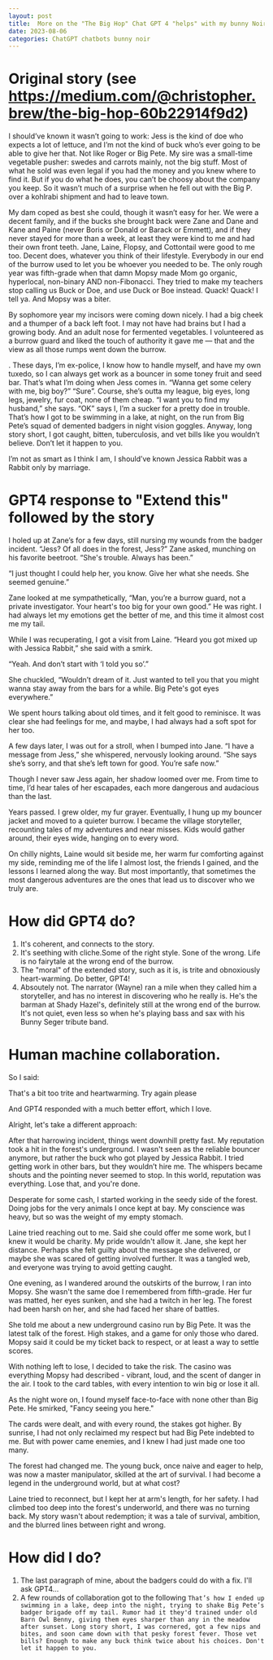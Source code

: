 ```yaml
---
layout: post
title:  More on the "The Big Hop" Chat GPT 4 "helps" with my bunny Noir
date: 2023-08-06
categories: ChatGPT chatbots bunny noir
---
```

# Original story (see https://medium.com/@christopher.brew/the-big-hop-60b22914f9d2) 

I should’ve known it wasn’t going to work: Jess is the kind of doe who expects a lot of lettuce, and I’m not the kind of buck who’s ever going to be able to give her that. Not like Roger or Big Pete. My sire was a small-time vegetable pusher: swedes and carrots mainly, not the big stuff. Most of what he sold was even legal if you had the money and you knew where to find it. But if you do what he does, you can’t be choosy about the company you keep. So it wasn’t much of a surprise when he fell out with the Big P. over a kohlrabi shipment and had to leave town.

My dam coped as best she could, though it wasn’t easy for her. We were a decent family, and if the bucks she brought back were Zane and Dane and Kane and Paine (never Boris or Donald or Barack or Emmett), and if they never stayed for more than a week, at least they were kind to me and had their own front teeth. Jane, Laine, Flopsy, and Cottontail were good to me too. Decent does, whatever you think of their lifestyle. Everybody in our end of the burrow used to let you be whoever you needed to be. The only rough year was fifth-grade when that damn Mopsy made Mom go organic, hyperlocal, non-binary AND non-Fibonacci. They tried to make my teachers stop calling us Buck or Doe, and use Duck or Boe instead. Quack! Quack! I tell ya. And Mopsy was a biter.

By sophomore year my incisors were coming down nicely. I had a big cheek and a thumper of a back left foot. I may not have had brains but I had a growing body. And an adult nose for fermented vegetables. I volunteered as a burrow guard and liked the touch of authority it gave me — that and the view as all those rumps went down the burrow.

.
These days, I’m ex-police, I know how to handle myself, and have my own tuxedo, so I can always get work as a bouncer in some toney fruit and seed bar. That’s what I’m doing when Jess comes in. “Wanna get some celery with me, big boy?” “Sure”. Course, she’s outta my league, big eyes, long legs, jewelry, fur coat, none of them cheap. “I want you to find my husband,” she says. “OK” says I, I’m a sucker for a pretty doe in trouble. That’s how I got to be swimming in a lake, at night, on the run from Big Pete’s squad of demented badgers in night vision goggles. Anyway, long story short, I got caught, bitten, tuberculosis, and vet bills like you wouldn’t believe. Don’t let it happen to you.

I’m not as smart as I think I am, I should’ve known Jessica Rabbit was a Rabbit only by marriage.

# GPT4 response to "Extend this" followed by the story

>
I holed up at Zane’s for a few days, still nursing my wounds from the badger incident. “Jess? Of all does in the forest, Jess?” Zane asked, munching on his favorite beetroot. “She's trouble. Always has been.”

“I just thought I could help her, you know. Give her what she needs. She seemed genuine.”

Zane looked at me sympathetically, “Man, you’re a burrow guard, not a private investigator. Your heart's too big for your own good.” He was right. I had always let my emotions get the better of me, and this time it almost cost me my tail.

While I was recuperating, I got a visit from Laine. “Heard you got mixed up with Jessica Rabbit,” she said with a smirk.

“Yeah. And don’t start with ‘I told you so’.”

She chuckled, “Wouldn’t dream of it. Just wanted to tell you that you might wanna stay away from the bars for a while. Big Pete's got eyes everywhere.”

We spent hours talking about old times, and it felt good to reminisce. It was clear she had feelings for me, and maybe, I had always had a soft spot for her too.

A few days later, I was out for a stroll, when I bumped into Jane. “I have a message from Jess,” she whispered, nervously looking around. “She says she’s sorry, and that she’s left town for good. You’re safe now.”

Though I never saw Jess again, her shadow loomed over me. From time to time, I’d hear tales of her escapades, each more dangerous and audacious than the last.

Years passed. I grew older, my fur grayer. Eventually, I hung up my bouncer jacket and moved to a quieter burrow. I became the village storyteller, recounting tales of my adventures and near misses. Kids would gather around, their eyes wide, hanging on to every word.

On chilly nights, Laine would sit beside me, her warm fur comforting against my side, reminding me of the life I almost lost, the friends I gained, and the lessons I learned along the way. But most importantly, that sometimes the most dangerous adventures are the ones that
lead us to discover who we truly are.



# How did GPT4 do?

  1. It's coherent, and connects to the story. 
  2. It's seething with cliche.Some of the right style. Sone of the wrong. Life is no fairytale at the wrong end of the burrow.
  3. The "moral" of the extended story, such as it is, is trite and obnoxiously heart-warming. Do better, GPT4!
  4. Absoutely not. The narrator (Wayne) ran a mile when they called him a storyteller, and has no interest in discovering who he really is. He's the barman at Shady Hazel's, definitely still at the wrong end of the burrow. It's not quiet, even less so when he's playing bass and sax with his Bunny Seger tribute band.

# Human machine collaboration. 

So I said:

That's a bit too trite and heartwarming. Try again please

And GPT4 responded with a much better effort, which I love.

>
Alright, let's take a different approach:

After that harrowing incident, things went downhill pretty fast. My reputation took a hit in the forest's underground. I wasn't seen as the reliable bouncer anymore, but rather the buck who got played by Jessica Rabbit. I tried getting work in other bars, but they wouldn’t hire me.
The whispers became shouts and the pointing never seemed to stop. In this world, reputation was everything. Lose that, and you're done.

Desperate for some cash, I started working in the seedy side of the forest. Doing jobs for the very animals I once kept at bay. My conscience was heavy, but so was the weight of my empty stomach.

Laine tried reaching out to me. Said she could offer me some work, but I knew it would be charity. My pride wouldn't allow it. Jane, she kept her distance. Perhaps she felt guilty about the message she delivered, or maybe she was scared of getting involved further. It was a tangled web, and everyone was
trying to avoid getting caught.

One evening, as I wandered around the outskirts of the burrow, I ran into Mopsy. She wasn't the same doe I remembered from fifth-grade. Her fur was matted, her eyes sunken, and she had a twitch in her leg. The forest had been harsh on her, and she had faced her share of battles.

She told me about a new underground casino run by Big Pete. It was the latest talk of the forest. High stakes, and a game for only those who dared. Mopsy said it could be my ticket back to respect, or at least a way to settle scores.

With nothing left to lose, I decided to take the risk. The casino was everything Mopsy had described - vibrant, loud, and the scent of danger in the air. I took to the card tables, with every intention to win big or lose it all.

As the night wore on, I found myself face-to-face with none other than Big Pete. He smirked, "Fancy seeing you here."

The cards were dealt, and with every round, the stakes got higher. By sunrise, I had not only reclaimed my respect but had Big Pete indebted to me. But with power came enemies, and I knew I had just made one too many.

The forest had changed me. The young buck, once naive and eager to help, was now a master manipulator, skilled at the art of survival. I had become a legend in the underground world, but at what cost?

Laine tried to reconnect, but I kept her at arm's length, for her safety. I had climbed too deep into the forest's underworld, and there was no turning back. My story wasn't about redemption; it was a tale of survival, ambition, and the blurred lines between right and wrong.



# How did I do?

  1. The last paragraph of mine, about the badgers could do with a fix. I'll ask GPT4...
  2. A few rounds of collaboration got to the following ```That’s how I ended up swimming in a lake, deep into the night, trying to shake Big Pete’s badger brigade off my tail. Rumor had it they'd trained under old Barn Owl Benny, giving them eyes sharper than any in the meadow after sunset. Long story short, I was cornered, got a few nips and bites, and soon came down with that pesky forest fever. Those vet bills? Enough to make any buck think twice about his choices. Don't let it happen to you.```
